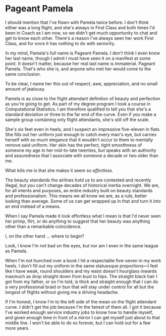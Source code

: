 # Pageant Pamela

I should mention that I've flown with Pamela twice before.
I don't think either was a long flight, and she's always in First Class and both times I'd been in Coach as I am now, so we didn't get much opportunity to chat and get to know each other.
There's a reason I've always seen her work First Class, and for once it has nothing to do with seniority.

In my mind, Pamela's full name is Pageant Pamela.
I don't think I even know her last name, though I admit I must have seen it on a manifest at some point.
It doesn't matter, because her real last name is immaterial.
Pageant Pamela.
That's who she is, and anyone who met her would come to the same conclusion.

To be clear, I name her this out of respect, awe, appreciation, and no small amount of jealousy.

Pamela is as close to the flight attendant definition of beauty and perfection as you're going to get.
As part of my degree program I took a course in Computational Statistics.
I am therefore qualified to tell you that she's a standard deviation or three to the far end of the curve.
Even if you make a sample group containing only flight attendants, she's still off the scale.

She's six feet even in heels, and I suspect an impressive five-eleven in flats.
She fills out her uniform just enough to catch every man's eye, but carries herself with so much elegance that it wouldn't occur to them to mentally remove said uniform.
Her skin has the perfect, tight smoothness of someone my age in her mid-to-late twenties, but speaks with an authority and assuredness that I associate with someone a decade or two older than me.

What kills me is that she makes it seem so _effortless_.

The beauty standards the airlines hold us to are contested and recently illegal, but you can't change decades of historical inertia overnight.
We are, for all intents and purposes, an entire industry built on beauty standards and professionalism.
This means we all know we are, as a rule, better looking than average.
Some of us can get wrapped up in that and turn it into an end instead of a means.

When I say Pamela made it look effortless what I mean is that I'd never seen her primp, flirt, or do anything to suggest that her beauty was anything other than a remarkable coincidence.

I, on the other hand … where to begin?

Look, I know I'm not bad on the eyes, but nor am I even in the same league as Pamela.

When I'm not hunched over a book I hit a respectable five-seven in my work heels.
I don't fill out my uniform in the same statuesque proportions—I feel like I have weak, round shoulders and my waist doesn't hourglass inwards inasmuch as drop straight down from bust to hips.
The straight black hair I got from my father, or so I'm told, is thick and straight enough that I can do a very professional braid or bun that will stay under control for all but the longest of flights without giving me a driving headache.

If I'm honest, I know I'm to the left side of the mean on the flight attendant curve.
I didn't get the job because I'm the fairest of them all.
I got it because I've worked enough service industry jobs to know how to handle myself, and given enough time in front of a mirror I can get myself just about to that middle line.
I won't be able to do so forever, but I can hold out for a few more years.
